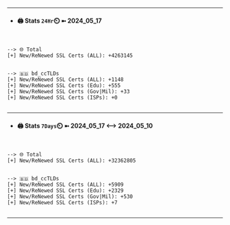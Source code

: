 

---
- #### 🖨️ **Stats** `24Hr`⏲️ ➼ 2024_05_17
```console


--> 🌐 Total
[+] New/ReNewed SSL Certs (ALL): +4263145


--> 🇧🇩 bd_ccTLDs
[+] New/ReNewed SSL Certs (ALL): +1148
[+] New/ReNewed SSL Certs (Edu): +555
[+] New/ReNewed SSL Certs (Gov|Mil): +33
[+] New/ReNewed SSL Certs (ISPs): +0


```

---
- #### 🖨️ **Stats** `7Days`⏲️ ➼ 2024_05_17 <--> 2024_05_10
```console


--> 🌐 Total
[+] New/ReNewed SSL Certs (ALL): +32362805


--> 🇧🇩 bd_ccTLDs
[+] New/ReNewed SSL Certs (ALL): +5909
[+] New/ReNewed SSL Certs (Edu): +2329
[+] New/ReNewed SSL Certs (Gov|Mil): +530
[+] New/ReNewed SSL Certs (ISPs): +7


```

---

